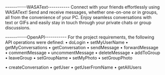 -----------WASAText-----------
Connect with your friends effortlessly using WASAText! Send and receive messages, whether one-on-one
or in groups, all from the convenience of your PC. Enjoy seamless conversations with text or GIFs and
easily stay in touch through your private chats or group discussions.

-----------OpenAPI-----------
For the project requirements, the following API operations were defined:
• doLogin
• setMyUserName
• getMyConversations
• getConversation
• sendMessage
• forwardMessage
• commentMessage
• uncommentMessage
• deleteMessage
• addToGroup
• leaveGroup
• setGroupName
• setMyPhoto
• setGroupPhoto

• createConversation
• getUser
• getUserFromName
• getAllUsers


